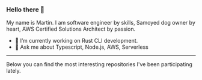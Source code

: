 ### Hello there 👋

My name is Martin. I am software engineer by skills, Samoyed dog owner by heart, AWS Certified Solutions Architect by passion.

- 🔭 I’m currently working on Rust CLI development.
- 💬 Ask me about Typescript, Node.js, AWS, Serverless

---

Below you can find the most interesting repositories I've been participating lately.
